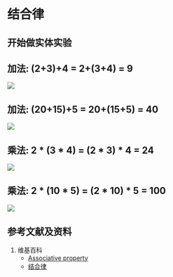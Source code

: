 # 结合律

## 开始做实体实验

## 加法: (2+3)+4 = 2+(3+4) = 9

![](/images/数论/运算规律/结合律/1b1.jpg)

## 加法: (20+15)+5 = 20+(15+5) = 40

![](/images/数论/运算规律/结合律/1b1.jpg)

## 乘法: 2 * (3 * 4) = (2 * 3) * 4 = 24

![](/images/数论/运算规律/结合律/1b1.jpg)

## 乘法: 2 * (10 * 5) = (2 * 10) * 5 = 100

![](/images/数论/运算规律/结合律/1b1.jpg)

## 参考文献及资料

1. 维基百科
	- [Associative property](https://en.wikipedia.org/wiki/Associative_property) 
	- [结合律](https://zh.wikipedia.org/wiki/%E7%BB%93%E5%90%88%E5%BE%8B) 

